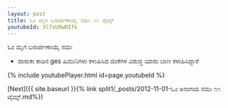 ```yaml
---
layout: post
title: ಓಂ ಮೃಗ ಬನಾರ್ಪಣಾಯೈ ನಮಃ ೧೧ ಟೈಮ್ಸ್
youtubeId: 3l7vU9wRIfk
---
```

 
 
 ಓಂ ಮೃಗ ಬನಾರ್ಪಣಾಯೈ ನಮಃ  
 
 -  ದಾರುಕಾ ಕಾಡಿನ ges ಷಿಮುನಿಗಳು ಕಳುಹಿಸಿದ ಜಿಂಕೆಗಳ ವಿರುದ್ಧ ಯಾರು ಬಾಣ ಕಳುಹಿಸಿದ್ದಾರೆ 
 
  
 
  
 
 
 
 
 
 


{% include youtubePlayer.html id=page.youtubeId %}
 
[Next]({{ site.baseurl }}{% link  split1/_posts/2012-11-01-ಓಂ ಅನಾಗಯ ನಮಃ ೧೧ ಟೈಮ್ಸ್.md%})
 
